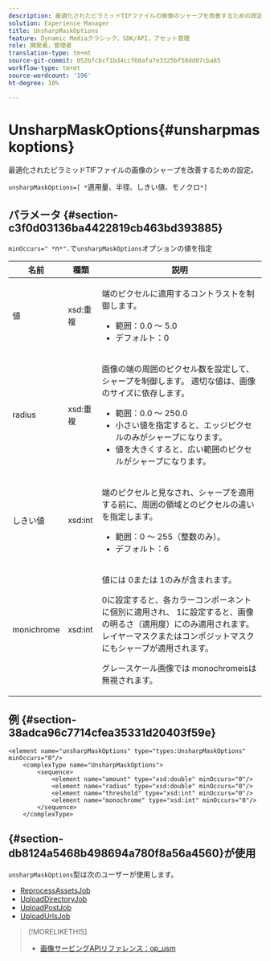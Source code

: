 ```yaml
---
description: 最適化されたピラミッドTIFファイルの画像のシャープを改善するための設定。
solution: Experience Manager
title: UnsharpMaskOptions
feature: Dynamic Mediaクラシック，SDK/API，アセット管理
role: 開発者，管理者
translation-type: tm+mt
source-git-commit: 052bfcbcf1bd4ccf60afa7e3325bf58dd07cba85
workflow-type: tm+mt
source-wordcount: '196'
ht-degree: 10%

---
```



# UnsharpMaskOptions{#unsharpmaskoptions}

最適化されたピラミッドTIFファイルの画像のシャープを改善するための設定。

`unsharpMaskOptions=[ *`適用量、半径、しきい値、モノクロ`*]`

## パラメータ {#section-c3f0d03136ba4422819cb463bd393885}

`minOccurs=" *`n`*".`で`unsharpMaskOptions`オプションの値を指定

<table id="table_D1392963C5694969A9D546F82DB6F45C">
 <thead>
  <tr>
   <th colname="col1" class="entry"> 名前 </th>
   <th colname="col2" class="entry"> 種類 </th>
   <th colname="col3" class="entry"> 説明 </th>
  </tr>
 </thead>
 <tbody>
  <tr>
   <td colname="col1"><span class="codeph"><span class="varname"> 値</span></span></td>
   <td colname="col2"><span class="codeph"> xsd:重複</span></td>
   <td colname="col3"><p>端のピクセルに適用するコントラストを制御します。 
     <ul id="ul_7AA17E354EE64BC4A5BEAE853FF17191">
      <li id="li_42FB21C7ED884E1DB03274130B8DCB10">範囲：0.0 ～ 5.0 </li>
      <li id="li_E980CAA1A9C54D60A121F21C964820FF">デフォルト：0 </li>
     </ul></p></td>
  </tr>
  <tr>
   <td colname="col1"><span class="codeph"><span class="varname"> radius</span></span></td>
   <td colname="col2"><span class="codeph"> xsd:重複</span></td>
   <td colname="col3"><p>画像の端の周囲のピクセル数を設定して、シャープを制御します。 適切な値は、画像のサイズに依存します。 
     <ul id="ul_D4391CD407DE4B48AF4523EBD85D0D40">
      <li id="li_8AEF11A489484EFD91416F8A03C4DB25">範囲：0.0 ～ 250.0 </li>
      <li id="li_9F1D1B52AFBA46B8BDCDF99A21140002">小さい値を指定すると、エッジピクセルのみがシャープになります。 </li>
      <li id="li_7D9FD8AA4899404283D7AB596364A4AF">値を大きくすると、広い範囲のピクセルがシャープになります。 </li>
     </ul></p></td>
  </tr>
  <tr>
   <td colname="col1"><span class="codeph"><span class="varname"> しきい値</span></span></td>
   <td colname="col2"><span class="codeph"> xsd:int</span></td>
   <td colname="col3"><p>端のピクセルと見なされ、シャープを適用する前に、周囲の領域とのピクセルの違いを指定します。 
     <ul id="ul_117E556E3ECF42CC878DD80D338D19CA">
      <li id="li_CFEE76DB78BF437E8463C9089486F8A6">範囲：0 ～ 255（整数のみ）。 </li>
      <li id="li_77113DC2698A4D48B11288718766E6A2">デフォルト：6 </li>
     </ul></p></td>
  </tr>
  <tr>
   <td colname="col1"><span class="codeph"><span class="varname"> monichrome</span></span></td>
   <td colname="col2"><span class="codeph"> xsd:int</span></td>
   <td colname="col3"><p>値には<span class="codeph"> 0</span>または<span class="codeph"> 1</span>のみが含まれます。 </p><p><span class="codeph"> 0</span>に設定すると、各カラーコンポーネントに個別に適用され、<span class="codeph"> 1</span>に設定すると、画像の明るさ（適用度）にのみ適用されます。 レイヤーマスクまたはコンポジットマスクにもシャープが適用されます。 </p><p><span class="codeph"><span class="varname"> グレースケール画像では</span></span> monochromeisは無視されます。 </p></td>
  </tr>
 </tbody>
</table>

## 例 {#section-38adca96c7714cfea35331d20403f59e}

```
<element name="unsharpMaskOptions" type="types:UnsharpMaskOptions" minOccurs="0"/>
    <complexType name="UnsharpMaskOptions">
        <sequence>
            <element name="amount" type="xsd:double" minOccurs="0"/>
            <element name="radius" type="xsd:double" minOccurs="0"/>
            <element name="threshold" type="xsd:int" minOccurs="0"/>
            <element name="monochrome" type="xsd:int" minOccurs="0"/>        
        </sequence>
    </complexType>
```

## {#section-db8124a5468b498694a780f8a56a4560}が使用

`unsharpMaskOptions`型は次のユーザーが使用します。

* [ReprocessAssetsJob](../../types/c-data-types/r-reprocess-assets-job.md#reference-a303f7832ae44fdab1dca7cc8bef3fa3)
* [UploadDirectoryJob](../../types/c-data-types/r-upload-directory-job.md#reference-e707ebf53b074c49ad983d1886e0bbb6)
* [UploadPostJob](../../types/c-data-types/r-upload-post-job.md#reference-bca2339b593f4637a687c33937215ef4)
* [UploadUrlsJob](../../types/c-data-types/r-upload-urls-job.md#reference-8e9bc895268c4321b233dbeadc990398)

>[!MORELIKETHIS]
>
>* [画像サービングAPIリファレンス：op_usm](https://experienceleague.adobe.com/docs/dynamic-media-developer-resources/image-serving-api/image-serving-api/http-protocol-reference/command-reference/r-op-usm.html)

